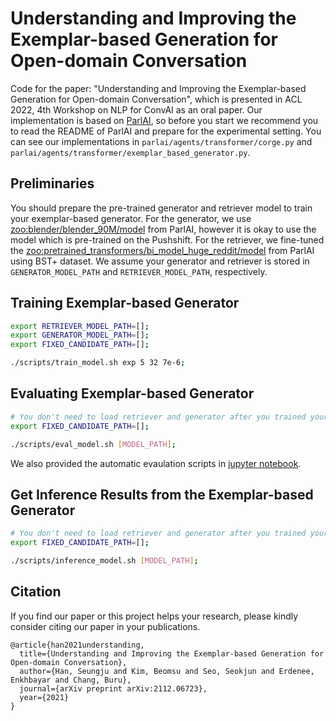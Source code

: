 # Understanding and Improving the Exemplar-based Generation for Open-domain Conversation

Code for the paper: "Understanding and Improving the Exemplar-based Generation for Open-domain Conversation", which is presented in ACL 2022, 4th Workshop on NLP for ConvAI as an oral paper.
Our implementation is based on [ParlAI](https://github.com/facebookresearch/ParlAI), so before you start we recommend you to read the README of ParlAI and prepare for the experimental setting.
You can see our implementations in `parlai/agents/transformer/corge.py` and `parlai/agents/transformer/exemplar_based_generator.py`.

## Preliminaries

You should prepare the pre-trained generator and retriever model to train your exemplar-based generator.
For the generator, we use [zoo:blender/blender_90M/model](https://parl.ai/projects/recipes/) from ParlAI, however it is okay to use the model which is pre-trained on the Pushshift.
For the retriever, we fine-tuned the [zoo:pretrained_transformers/bi_model_huge_reddit/model](https://parl.ai/projects/polyencoder/) from ParlAI using BST+ dataset.
We assume your generator and retriever is stored in `GENERATOR_MODEL_PATH` and `RETRIEVER_MODEL_PATH`, respectively.

## Training Exemplar-based Generator

```bash
export RETRIEVER_MODEL_PATH=[];
export GENERATOR_MODEL_PATH=[];
export FIXED_CANDIDATE_PATH=[];

./scripts/train_model.sh exp 5 32 7e-6;
```

## Evaluating Exemplar-based Generator

```bash
# You don't need to load retriever and generator after you trained your exemplar-based generator.
export FIXED_CANDIDATE_PATH=[];

./scripts/eval_model.sh [MODEL_PATH];
```

We also provided the automatic evaulation scripts in [jupyter notebook](https://github.com/hyperconnect/corge/blob/master/scripts/automatic_evaluations.ipynb).

## Get Inference Results from the Exemplar-based Generator

```bash
# You don't need to load retriever and generator after you trained your exemplar-based generator.
export FIXED_CANDIDATE_PATH=[];

./scripts/inference_model.sh [MODEL_PATH];
```

## Citation

If you find our paper or this project helps your research, please kindly consider citing our paper in your publications.

```
@article{han2021understanding,
  title={Understanding and Improving the Exemplar-based Generation for Open-domain Conversation},
  author={Han, Seungju and Kim, Beomsu and Seo, Seokjun and Erdenee, Enkhbayar and Chang, Buru},
  journal={arXiv preprint arXiv:2112.06723},
  year={2021}
}
```
